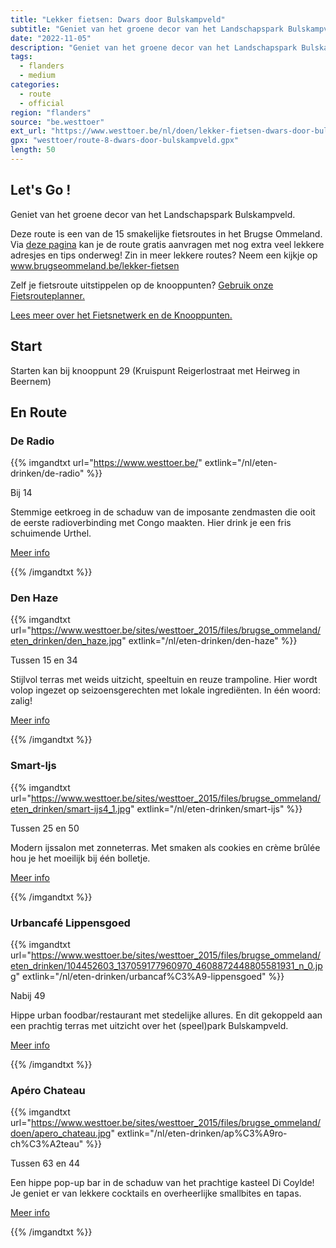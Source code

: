 ```yaml
---
title: "Lekker fietsen: Dwars door Bulskampveld"
subtitle: "Geniet van het groene decor van het Landschapspark Bulskampveld"
date: "2022-11-05"
description: "Geniet van het groene decor van het Landschapspark Bulskampveld" 
tags:
  - flanders
  - medium
categories: 
  - route
  - official
region: "flanders"
source: "be.westtoer"
ext_url: "https://www.westtoer.be/nl/doen/lekker-fietsen-dwars-door-bulskampveld"
gpx: "westtoer/route-8-dwars-door-bulskampveld.gpx"
length: 50
---
```


## Let's Go !

Geniet van het groene decor van het Landschapspark Bulskampveld.

Deze route is een van de 15 smakelijke fietsroutes in het Brugse Ommeland. Via [deze pagina](https://www.westtoer.be/nl/dwars-door-bulskampveld) kan je de route gratis aanvragen met nog extra veel lekkere adresjes en tips onderweg! Zin in meer lekkere routes? Neem een kijkje op www.brugseommeland.be/lekker-fietsen 

Zelf je fietsroute uitstippelen op de knooppunten? [Gebruik onze Fietsrouteplanner.](https://www.westtoer.be/nl/fietsrouteplanner)

[Lees meer over het Fietsnetwerk en de Knooppunten.](https://www.westtoer.be/nl/inspiratie/fietsnetwerk)

## Start 

Starten kan bij knooppunt 29 (Kruispunt Reigerlostraat met Heirweg in Beernem) 

## En Route

### De Radio

{{% imgandtxt url="https://www.westtoer.be/" extlink="/nl/eten-drinken/de-radio" %}}

Bij 14

Stemmige eetkroeg in de schaduw van de imposante zendmasten die ooit de eerste radioverbinding met Congo maakten. Hier drink je een fris schuimende Urthel.

[Meer info](https://www.westtoer.be/nl/eten-drinken/de-radio)

{{% /imgandtxt %}}

### Den Haze

{{% imgandtxt url="https://www.westtoer.be/sites/westtoer_2015/files/brugse_ommeland/eten_drinken/den_haze.jpg" extlink="/nl/eten-drinken/den-haze" %}}

Tussen 15 en 34

Stijlvol terras met weids uitzicht, speeltuin en reuze trampoline. Hier wordt volop ingezet op seizoensgerechten met lokale ingrediënten. In één woord: zalig!

[Meer info](https://www.westtoer.be/nl/eten-drinken/den-haze)

{{% /imgandtxt %}}

### Smart-Ijs

{{% imgandtxt url="https://www.westtoer.be/sites/westtoer_2015/files/brugse_ommeland/eten_drinken/smart-ijs4_1.jpg" extlink="/nl/eten-drinken/smart-ijs" %}}

Tussen 25 en 50

Modern ijssalon met zonneterras. Met smaken als cookies en crème brûlée hou je het moeilijk bij één bolletje.

[Meer info](https://www.westtoer.be/nl/eten-drinken/smart-ijs)

{{% /imgandtxt %}}

### Urbancafé Lippensgoed

{{% imgandtxt url="https://www.westtoer.be/sites/westtoer_2015/files/brugse_ommeland/eten_drinken/104452603_137059177960970_4608872448805581931_n_0.jpg" extlink="/nl/eten-drinken/urbancaf%C3%A9-lippensgoed" %}}

Nabij 49

Hippe urban foodbar/restaurant met stedelijke allures. En dit gekoppeld aan een prachtig terras met uitzicht over het (speel)park Bulskampveld.

[Meer info](https://www.westtoer.be/nl/eten-drinken/urbancaf%C3%A9-lippensgoed)

{{% /imgandtxt %}}

### Apéro Chateau

{{% imgandtxt url="https://www.westtoer.be/sites/westtoer_2015/files/brugse_ommeland/doen/apero_chateau.jpg" extlink="/nl/eten-drinken/ap%C3%A9ro-ch%C3%A2teau" %}}

Tussen 63 en 44

Een hippe pop-up bar in de schaduw van het prachtige kasteel Di Coylde! Je geniet er van lekkere cocktails en overheerlijke smallbites en tapas.

[Meer info](https://www.westtoer.be/nl/eten-drinken/ap%C3%A9ro-ch%C3%A2teau)

{{% /imgandtxt %}}
